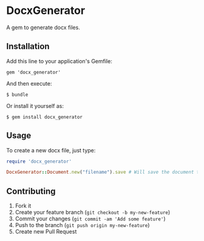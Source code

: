 # DocxGenerator

A gem to generate docx files.

## Installation

Add this line to your application's Gemfile:

    gem 'docx_generator'

And then execute:

    $ bundle

Or install it yourself as:

    $ gem install docx_generator

## Usage

To create a new docx file, just type:

```ruby
require 'docx_generator'

DocxGenerator::Document.new("filename").save # Will save the document to filename.docx
```

## Contributing

1. Fork it
2. Create your feature branch (`git checkout -b my-new-feature`)
3. Commit your changes (`git commit -am 'Add some feature'`)
4. Push to the branch (`git push origin my-new-feature`)
5. Create new Pull Request
